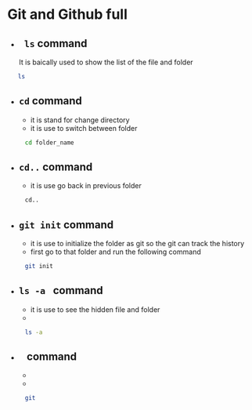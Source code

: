 # Git and Github full 
- ## ` ls` command 
  It is baically used to show the list of the file and folder 
```bash
   ls
```
- ## ` cd `  command
  - it is stand for change directory
  - it is use to switch between folder
```bash
     cd folder_name
```
- ## ` cd.. `  command
  - it is use go back in previous folder 
```bash
     cd..
```
- ## ` git init `  command
  - it is use to initialize the folder as git so the git can track the history 
  - first go to that folder and run the following command
```bash
     git init
```
- ## `ls -a `  command
  - it is use to see the hidden file and folder
  - 
```bash
     ls -a
```

- ## ` `  command
  -  
  - 
```bash
     git 
```

